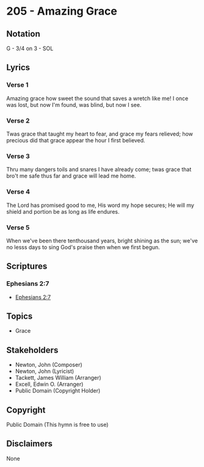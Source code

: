 # 205 - Amazing Grace

## Notation

G - 3/4 on 3 - SOL

## Lyrics

### Verse 1

Amazing grace how sweet the sound that saves a wretch like me! I once was lost, but now I'm found, was blind, but now I see.

### Verse 2

Twas grace that taught my heart to fear, and grace my fears relieved; how precious did that grace appear the hour I first believed.

### Verse 3

Thru many dangers toils and snares I have already come; twas grace that bro't me safe thus far and grace will lead me home.

### Verse 4

The Lord has promised good to me, His word my hope secures; He will my shield and portion be as long as life endures.

### Verse 5

When we've been there tenthousand years, bright shining as the sun; we've no lesss days to sing God's praise then when we first begun.


## Scriptures

### Ephesians 2:7

- [Ephesians 2:7](https://www.biblegateway.com/passage/?search=Ephesians%202%3A7)


## Topics

- Grace

## Stakeholders

- Newton, John (Composer)
- Newton, John (Lyricist)
- Tackett, James William (Arranger)
- Excell, Edwin O. (Arranger)
- Public Domain (Copyright Holder)

## Copyright

Public Domain
(This hymn is free to use)

## Disclaimers

None

